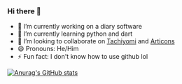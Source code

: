 ### Hi there 👋
- 🔭 I’m currently working on a diary software
- 🌱 I’m currently learning python and dart
- 👯 I’m looking to collaborate on [Tachiyomi](https://github.com/tachiyomiorg/tachiyomi) and [Articons](https://github.com/Donnnno/Arcticons)
- 😄 Pronouns: He/Him
- ⚡ Fun fact: I don't know how to use github lol
 
[![Anurag's GitHub stats](https://github-readme-stats.vercel.app/api?username=EdwinRodger&hide=issues,stars&count_private=true&show_icons=true&theme=midnight-purple&include_all_commits=true)](https://github.com/anuraghazra/github-readme-stats)
